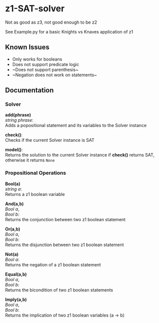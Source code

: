 # z1-SAT-solver
Not as good as z3, not good enough to be z2

See Example.py for a basic Knights vs Knaves application of z1

## Known Issues
* Only works for booleans
* Does not support predicate logic
* ~Does not support parenthesis~
* ~Negation does not work on statements~

## Documentation
### Solver
**add(phrase)**  
*string phrase*:  
Adds a popositional statement and its variables to the Solver instance  

**check()**:  
Checks if the current Solver instance is SAT  

**model()**:  
Returns the solution to the current Solver instance if **check()** returns SAT, otherwise it returns `None`  

### Propositional Operations

**Bool(a)**  
*string a*:  
Returns a z1 boolean variable  

**And(a,b)**  
*Bool a*,  
*Bool b*:  
Returns the conjunction between two z1 boolean statement 

**Or(a,b)**  
*Bool a*,  
*Bool b*:   
Returns the disjunction between two z1 boolean statement

**Not(a)**  
*Bool a*:  
Returns the negation of a z1 boolean statement

**Equal(a,b)**  
*Bool a*,  
*Bool b*:  
Returns the bicondition of two z1 boolean statements 

**Imply(a,b)**  
*Bool a*,  
*Bool b*:  
Returns the implication of two z1 boolean variables (a -> b)  
